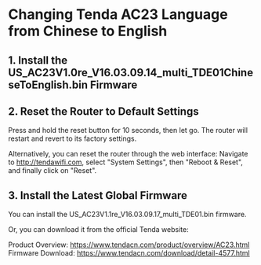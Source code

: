 # Changing Tenda AC23 Language from Chinese to English

## 1. Install the US_AC23V1.0re_V16.03.09.14_multi_TDE01ChineseToEnglish.bin Firmware

## 2. Reset the Router to Default Settings

Press and hold the reset button for 10 seconds, then let go. The router will restart and revert to its factory settings.

Alternatively, you can reset the router through the web interface: Navigate to <http://tendawifi.com>, select "System Settings", then "Reboot & Reset", and finally click on "Reset".

## 3. Install the Latest Global Firmware

You can install the US_AC23V1.1re_V16.03.09.17_multi_TDE01.bin firmware.

Or, you can download it from the official Tenda website:

Product Overview: <https://www.tendacn.com/product/overview/AC23.html>
Firmware Download: <https://www.tendacn.com/download/detail-4577.html>
